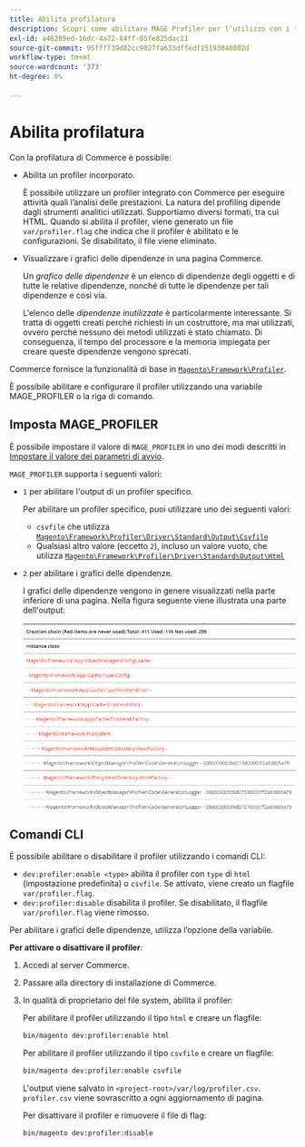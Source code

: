 ```yaml
---
title: Abilita profilatura
description: Scopri come abilitare MAGE Profiler per l’utilizzo con i tuoi strumenti di analisi.
exl-id: a46289ed-16dc-4a72-84ff-85fe825dac11
source-git-commit: 95ffff39d82cc9027fa633dffedf15193040802d
workflow-type: tm+mt
source-wordcount: '373'
ht-degree: 0%

---
```


# Abilita profilatura

Con la profilatura di Commerce è possibile:

- Abilita un profiler incorporato.

  È possibile utilizzare un profiler integrato con Commerce per eseguire attività quali l’analisi delle prestazioni. La natura del profiling dipende dagli strumenti analitici utilizzati. Supportiamo diversi formati, tra cui HTML. Quando si abilita il profiler, viene generato un file `var/profiler.flag` che indica che il profiler è abilitato e le configurazioni. Se disabilitato, il file viene eliminato.

- Visualizzare i grafici delle dipendenze in una pagina Commerce.

  Un _grafico delle dipendenze_ è un elenco di dipendenze degli oggetti e di tutte le relative dipendenze, nonché di tutte le dipendenze per tali dipendenze e così via.

  L&#39;elenco delle _dipendenze inutilizzate_ è particolarmente interessante. Si tratta di oggetti creati perché richiesti in un costruttore, ma mai utilizzati, ovvero perché nessuno dei metodi utilizzati è stato chiamato. Di conseguenza, il tempo del processore e la memoria impiegata per creare queste dipendenze vengono sprecati.

Commerce fornisce la funzionalità di base in [`Magento\Framework\Profiler`][profiler].

È possibile abilitare e configurare il profiler utilizzando una variabile MAGE_PROFILER o la riga di comando.

## Imposta MAGE_PROFILER

È possibile impostare il valore di `MAGE_PROFILER` in uno dei modi descritti in [Impostare il valore dei parametri di avvio](../bootstrap/set-parameters.md).

`MAGE_PROFILER` supporta i seguenti valori:

- `1` per abilitare l&#39;output di un profiler specifico.

  Per abilitare un profiler specifico, puoi utilizzare uno dei seguenti valori:

   - `csvfile` che utilizza [`Magento\Framework\Profiler\Driver\Standard\Output\Csvfile`][csvfile]
   - Qualsiasi altro valore (eccetto `2`), incluso un valore vuoto, che utilizza [`Magento\Framework\Profiler\Driver\Standard\Output\Html`][html]

- `2` per abilitare i grafici delle dipendenze.

  I grafici delle dipendenze vengono in genere visualizzati nella parte inferiore di una pagina. Nella figura seguente viene illustrata una parte dell&#39;output:

  ![Grafici delle dipendenze](../../assets/configuration/depend-graphs.png)

## Comandi CLI

È possibile abilitare o disabilitare il profiler utilizzando i comandi CLI:

- `dev:profiler:enable <type>` abilita il profiler con `type` di `html` (impostazione predefinita) o `csvfile`. Se attivato, viene creato un flagfile `var/profiler.flag`.
- `dev:profiler:disable` disabilita il profiler. Se disabilitato, il flagfile `var/profiler.flag` viene rimosso.

Per abilitare i grafici delle dipendenze, utilizza l’opzione della variabile.

**Per attivare o disattivare il profiler**:

1. Accedi al server Commerce.
1. Passare alla directory di installazione di Commerce.
1. In qualità di proprietario del file system, abilita il profiler:

   Per abilitare il profiler utilizzando il tipo `html` e creare un flagfile:

   ```bash
   bin/magento dev:profiler:enable html
   ```

   Per abilitare il profiler utilizzando il tipo `csvfile` e creare un flagfile:

   ```bash
   bin/magento dev:profiler:enable csvfile
   ```

   L&#39;output viene salvato in `<project-root>/var/log/profiler.csv`. `profiler.csv` viene sovrascritto a ogni aggiornamento di pagina.

   Per disattivare il profiler e rimuovere il file di flag:

   ```bash
   bin/magento dev:profiler:disable
   ```

<!-- link definitions -->

[csvfile]: https://github.com/magento/magento2/blob/2.4/lib/internal/Magento/Framework/Profiler/Driver/Standard/Output/Csvfile.php
[html]: https://github.com/magento/magento2/blob/2.4/lib/internal/Magento/Framework/Profiler/Driver/Standard/Output/Html.php
[profiler]: https://github.com/magento/magento2/blob/2.4/lib/internal/Magento/Framework/Profiler.php
